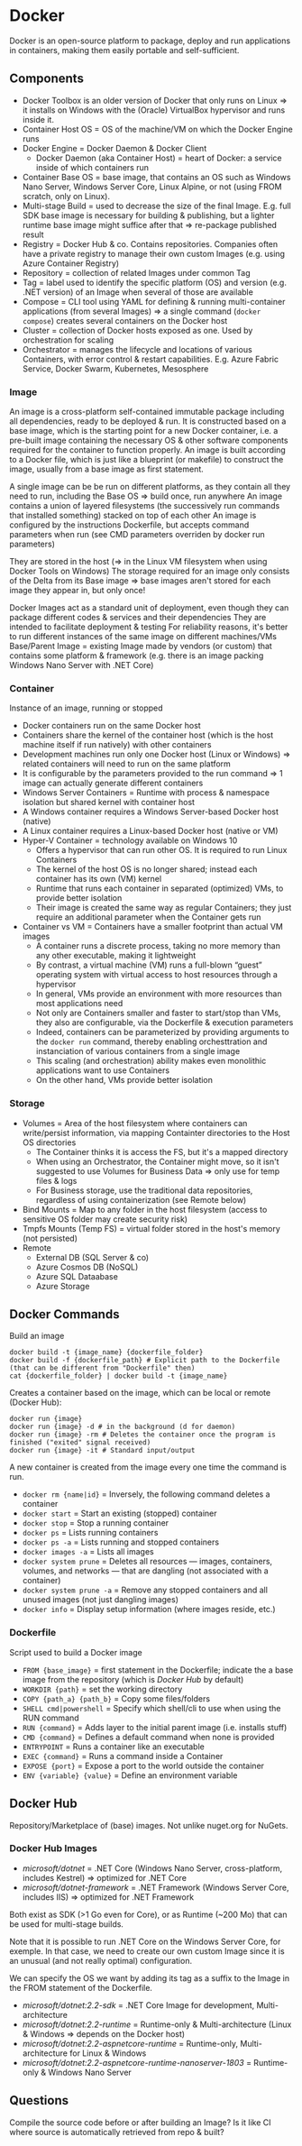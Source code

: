 # Docker

Docker is an open-source platform to package, deploy and run applications in containers, making them easily portable and self-sufficient.

## Components

* Docker Toolbox is an older version of Docker that only runs on Linux => it installs on Windows with the (Oracle) VirtualBox hypervisor and runs inside it.
* Container Host OS = OS of the machine/VM on which the Docker Engine runs
* Docker Engine = Docker Daemon & Docker Client
  * Docker Daemon (aka Container Host) = heart of Docker: a service inside of which containers run
* Container Base OS = base image, that contains an OS such as Windows Nano Server, Windows Server Core, Linux Alpine, or not (using FROM scratch, only on Linux).
* Multi-stage Build = used to decrease the size of the final Image. E.g. full SDK base image is necessary for building & publishing, but a lighter runtime base image might suffice after that => re-package published result
* Registry = Docker Hub & co. Contains repositories. Companies often have a private registry to manage their own custom Images (e.g. using Azure Container Registry)
* Repository = collection of related Images under common Tag
* Tag = label used to identify the specific platform (OS) and version (e.g. .NET version) of an Image when several of those are available
* Compose = CLI tool using YAML for defining & running multi-container applications (from several Images) => a single command (```docker compose```) creates several containers on the Docker host
* Cluster = collection of Docker hosts exposed as one. Used by orchestration for scaling
* Orchestrator = manages the lifecycle and locations of various Containers, with error control & restart capabilities. E.g. Azure Fabric Service, Docker Swarm, Kubernetes, Mesosphere

### Image

An image is a cross-platform self-contained immutable package including all dependencies, ready to be deployed & run.
It is constructed based on a base image, which is the starting point for a new Docker container, i.e. a pre-built image containing the necessary OS & other software components required for the container to function properly.
An image is built according to a Docker file, which is just like a blueprint (or makefile) to construct the image, usually from a base image as first statement.

A single image can be be run on different platforms, as they contain all they need to run, including the Base OS => build once, run anywhere
An image contains a union of layered filesystems (the successively run commands that installed something) stacked on top of each other
An image is configured by the instructions Dockerfile, but accepts command parameters when run (see CMD parameters overriden by docker run parameters)

They are stored in the host (=> in the Linux VM filesystem when using Docker Tools on Windows)
The storage required for an image only consists of the Delta from its Base image => base images aren't stored for each image they appear in, but only once!

Docker Images act as a standard unit of deployment, even though they can package different codes & services and their dependencies
They are intended to facilitate deployment & testing
For reliability reasons, it's better to run different instances of the same image on different machines/VMs
Base/Parent Image = existing Image made by vendors (or custom) that contains some platform & framework (e.g. there is an image packing Windows Nano Server with .NET Core)

### Container

Instance of an image, running or stopped

* Docker containers run on the same Docker host
* Containers share the kernel of the container host (which is the host machine itself if run natively) with other containers
* Development machines run only one Docker host (Linux or Windows) => related containers will need to run on the same platform
* It is configurable by the parameters provided to the run command => 1 image can actually generate different containers
* Windows Server Containers = Runtime with process & namespace isolation but shared kernel with container host
* A Windows container requires a Windows Server-based Docker host (native)
* A Linux container requires a Linux-based Docker host (native or VM)
* Hyper-V Container = technology available on Windows 10
  * Offers a hypervisor that can run other OS. It is required to run Linux Containers
  * The kernel of the host OS is no longer shared; instead each container has its own (VM) kernel
  * Runtime that runs each container in separated (optimized) VMs, to provide better isolation
  * Their image is created the same way as regular Containers; they just require an additional parameter when the Container gets run
* Container vs VM = Containers have a smaller footprint than actual VM images
  * A container runs a discrete process, taking no more memory than any other executable, making it lightweight
  * By contrast, a virtual machine (VM) runs a full-blown “guest” operating system with virtual access to host resources through a hypervisor
  * In general, VMs provide an environment with more resources than most applications need
  * Not only are Containers smaller and faster to start/stop than VMs, they also are configurable, via the Dockerfile & execution parameters
  * Indeed, containers can be parameterized by providing arguments to the ```docker run``` command, thereby enabling orchesttration and instanciation of various containers from a single image
  * This scaling (and orchestration) ability makes even monolithic applications want to use Containers
  * On the other hand, VMs provide better isolation

### Storage

* Volumes = Area of the host filesystem where containers can write/persist information, via mapping Containter directories to the Host OS directories
  * The Container thinks it is access the FS, but it's a mapped directory
  * When using an Orchestrator, the Container might move, so it isn't suggested to use Volumes for Business Data => only use for temp files & logs
  * For Business storage, use the traditional data repositories, regardless of using containerization (see Remote below)
* Bind Mounts = Map to any folder in the host filesystem (access to sensitive OS folder may create security risk)
* Tmpfs Mounts (Temp FS) = virtual folder stored in the host's memory (not persisted)
* Remote
  * External DB (SQL Server & co)
  * Azure Cosmos DB (NoSQL)
  * Azure SQL Dataabase
  * Azure Storage

## Docker Commands

Build an image

```docker
docker build -t {image_name} {dockerfile_folder}
docker build -f {dockerfile_path} # Explicit path to the Dockerfile (that can be different from "Dockerfile" then)
cat {dockerfile_folder} | docker build -t {image_name}
```

Creates a container based on the image, which can be local or remote (Docker Hub):

```docker
docker run {image}
docker run {image} -d # in the background (d for daemon)
docker run {image} -rm # Deletes the container once the program is finished ("exited" signal received)
docker run {image} -it # Standard input/output
```

A new container is created from the image every one time the command is run.

* `docker rm {name|id}` = Inversely, the following command deletes a container
* `docker start` = Start an existing (stopped) container
* `docker stop` = Stop a running container
* `docker ps` = Lists running containers
* `docker ps -a` = Lists running and stopped containers
* `docker images -a` = Lists all images
* `docker system prune` = Deletes all resources — images, containers, volumes, and networks — that are dangling (not associated with a container)
* `docker system prune -a` = Remove any stopped containers and all unused images (not just dangling images)
* `docker info` = Display setup information (where images reside, etc.)

### Dockerfile

Script used to build a Docker image  

* `FROM {base_image}` = first statement in the Dockerfile; indicate the a base image from the repository (which is _Docker Hub_ by default)
* `WORKDIR {path}` = set the working directory
* `COPY {path_a} {path_b}` = Copy some files/folders
* `SHELL cmd|powershell` = Specify which shell/cli to use when using the RUN command
* `RUN {command}` = Adds layer to the initial parent image (i.e. installs stuff)
* `CMD {command}` = Defines a default command when none is provided
* `ENTRYPOINT` = Runs a container like an executable
* `EXEC {command}` = Runs a command inside a Container
* `EXPOSE {port}` = Expose a port to the world outside the container
* `ENV {variable} {value}` = Define an environment variable

## Docker Hub

Repository/Marketplace of (base) images. Not unlike nuget.org for NuGets.

### Docker Hub Images

* _microsoft/dotnet_ = .NET Core (Windows Nano Server, cross-platform, includes Kestrel) => optimized for .NET Core
* _microsoft/dotnet-framework_ = .NET Framework (Windows Server Core, includes IIS) => optimized for .NET Framework

Both exist as SDK (>1 Go even for Core), or as Runtime (~200 Mo) that can be used for multi-stage builds.

Note that it is possible to run .NET Core on the Windows Server Core, for exemple.
In that case, we need to create our own custom Image since it is an unusual (and not really optimal) configuration.

We can specify the OS we want by adding its tag as a suffix to the Image in the FROM statement of the Dockerfile.

* _microsoft/dotnet:2.2-sdk_ = .NET Core Image for development, Multi-architecture
* _microsoft/dotnet:2.2-runtime_ = Runtime-only & Multi-architecture (Linux & Windows => depends on the Docker host)
* _microsoft/dotnet:2.2-aspnetcore-runtime_ = Runtime-only, Multi-architecture for Linux & Windows
* _microsoft/dotnet:2.2-aspnetcore-runtime-nanoserver-1803_ = Runtime-only & Windows Nano Server

## Questions

Compile the source code before or after building an Image? Is it like CI where source is automatically retrieved from repo & built?
